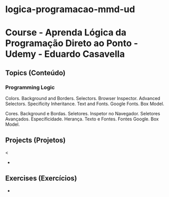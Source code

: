 # logica-programacao-mmd-ud

<h1>  Course - Aprenda Lógica da Programação Direto ao Ponto - Udemy - Eduardo Casavella</h1>

<h2>Topics (Conteúdo)</h2>

<h3>Programming Logic</h3>

<p>Colors. Background and Borders. Selectors. Browser Inspector. Advanced Selectors. Specificity Inheritance. Text and Fonts. Google Fonts. Box Model.</p>

<p>Cores. Background e Bordas. Seletores. Inspetor no Navegador. Seletores Avançados. Especificidade. Herança. Texto e Fontes. Fontes Google. Box Model.</p>

<h2>Projects (Projetos)</h2>

<<ul>

<li><a href="" target="_blank"></a></li>
</ul>

<h2>Exercises (Exercícios)</h2>

<ul>
<li><a href="" target="_blank"></a></li>
</ul>
